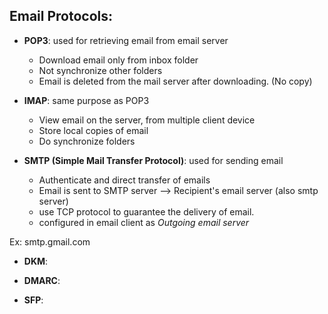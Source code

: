 ## Email Protocols:
* **POP3**: used for retrieving email from email server
    - Download email only from inbox folder
    - Not synchronize other folders
    - Email is deleted from the mail server after downloading. (No copy)
    
* **IMAP**: same purpose as POP3
    - View email on the server, from multiple client device
    - Store local copies of email
    - Do synchronize folders

* **SMTP (Simple Mail Transfer Protocol)**: used for sending email
    - Authenticate and direct transfer of emails
    - Email is sent to SMTP server --> Recipient's email server (also smtp server)
    - use TCP protocol to guarantee the delivery of email.
    - configured in email client as _Outgoing email server_

Ex: smtp.gmail.com

* **DKM**:

* **DMARC**:

* **SFP**:
